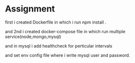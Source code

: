 # Assignment

first i created Dockerfile in which i run npm install .

and 2nd i created docker-compose file in which run multiple service(node,mongo,mysql)

and in mysql i add healthcheck for perticular intervals

and set env config file where i write mysql user and password.

